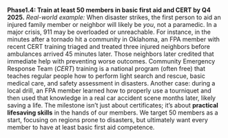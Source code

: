 **Phase1.4: Train at least 50 members in basic first aid and CERT by Q4 2025.**
_Real-world example:_ When disaster strikes, the first person to aid an injured family member or neighbor will likely be _you_, not a paramedic. In a major crisis, 911 may be overloaded or unreachable. For instance, in the minutes after a tornado hit a community in Oklahoma, an FPA member with recent CERT training triaged and treated three injured neighbors before ambulances arrived 45 minutes later. Those neighbors later credited that immediate help with preventing worse outcomes. Community Emergency Response Team (_CERT_) training is a national program (often free) that teaches regular people how to perform light search and rescue, basic medical care, and safety assessment in disasters. Another case: during a local drill, an FPA member learned how to properly use a tourniquet and then used that knowledge in a real car accident scene months later, likely saving a life. The milestone isn’t just about certificates; it’s about **practical lifesaving skills** in the hands of our members. We target 50 members as a start, focusing on regions prone to disasters, but ultimately want every member to have at least basic first aid competence.